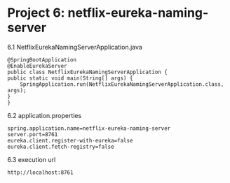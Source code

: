 # Project 6: netflix-eureka-naming-server

  6.1 NetflixEurekaNamingServerApplication.java 
    
    @SpringBootApplication
    @EnableEurekaServer
    public class NetflixEurekaNamingServerApplication {
	public static void main(String[] args) {
		SpringApplication.run(NetflixEurekaNamingServerApplication.class, args);
	}
    }
 
  6.2 application.properties
  
    spring.application.name=netflix-eureka-naming-server
    server.port=8761
    eureka.client.register-with-eureka=false
    eureka.client.fetch-registry=false
  
  6.3 execution url
  
  	http://localhost:8761
  
  
  
  
  
  
  
  
